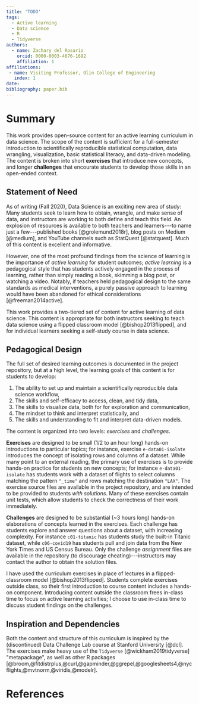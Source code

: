 ```yaml
---
title: 'TODO'
tags:
  - Active learning
  - Data science
  - R
  - Tidyverse
authors:
  - name: Zachary del Rosario
    orcid: 0000-0003-4676-1692
    affiliation: 1
affiliations:
 - name: Visiting Professor, Olin College of Engineering
   index: 1
date:
bibliography: paper.bib
---
```


# Summary

This work provides open-source content for an active learning curriculum in data
science. The scope of the content is sufficient for a full-semester introduction
to scientifically reproducible statistical computation, data wrangling,
visualization, basic statistical literacy, and data-driven modeling. The content
is broken into short **exercises** that introduce new concepts, and longer
**challenges** that encourate students to develop those skills in an open-ended
context.

## Statement of Need

As of writing (Fall 2020), Data Science is an exciting new area of study: Many
students seek to learn how to obtain, wrangle, and make sense of data, and
instructors are working to both define and teach this field. An explosion of
resources is available to both teachers and learners---to name just a
few---published books [@grolemund2018r], blog posts on Medium [@medium], and
YouTube channels such as StatQuest [@statquest]. Much of this content is
excellent and informative.

However, one of the most profound findings from the science of learning is the
importance of *active learning* for student outcomes; *active learning* is a
pedagogical style that has students actively engaged in the process of learning,
rather than simply reading a book, skimming a blog post, or watching a video.
Notably, if teachers held pedagogical design to the same standards as medical
interventions, a purely passive approach to learning would have been abandoned
for ethical considerations [@freeman2014active].

This work provides a two-tiered set of content for active learning of data
science. This content is appropriate for both instructors seeking to teach data
science using a flipped classroom model [@bishop2013flipped], and for individual
learners seeking a self-study course in data science.

## Pedagogical Design

The full set of desired learning outcomes is documented in the project
repository, but at a high level, the learning goals of this content is for
students to develop:

1. The ability to set up and maintain a scientifically reproducible data science workflow,
2. The skills and self-efficacy to access, clean, and tidy data,
3. The skills to visualize data, both for for exploration and communication,
4. The mindset to think and interpret statistically, and
5. The skills and understanding to fit and interpret data-driven models.

The content is organized into two levels: *exercises* and *challenges*.

**Exercises** are designed to be small (1/2 to an hour long) hands-on
introductions to particular topics; for instance, exercise `e-data01-isolate`
introduces the concept of isolating rows and columns of a dataset. While many
point to an external reading, the primary use of exercises is to provide
hands-on practice for students on new concepts; for instance `e-data01-isolate`
has students work with a dataset of flights to select columns matching the
pattern `"_time"` and rows matching the destination `"LAX"`. The exercise source
files are available in the project repository, and are intended to be provided
to students *with solutions*. Many of these exercises contain unit tests, which
allow students to check the correctness of their work immediately.

**Challenges** are designed to be substantial (~3 hours long) hands-on
elaborations of concepts learned in the exercises. Each challenge has students
explore and answer questions about a dataset, with increasing complexity. For
instance `c01-titanic` has students study the built-in Titanic dataset, while
`c06-covid19` has students pull and join data from the New York Times and US
Census Bureau. Only the challenge *assignment* files are available in the
repository (to discourage cheating)---instructors may contact the author to
obtain the solution files.

I have used the curriculum exercises in place of lectures in a flipped-classroom
model [@bishop2013flipped]. Students complete exercises outside class, so their
first introduction to course content includes a hands-on component. Introducing
content outside the classroom frees in-class time to focus on active learning
activities; I choose to use in-class time to discuss student findings on the
challenges.

## Inspiration and Dependencies

Both the content and structure of this curriculum is inspired by the
(discontinued) Data Challenge Lab course at Stanford University [@dcl]. The
exercises make heavy use of the `Tidyverse` [@wickham2019tidyverse]
"metapackage", as well as other R packages
[@broom,@fitdistrplus,@curl,@gapminder,@ggrepel,@googlesheets4,@nycflights,@mvtnorm,@viridis,@modelr].

# References
